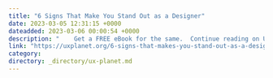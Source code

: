 ```yaml
---
title: "6 Signs That Make You Stand Out as a Designer"
date: 2023-03-05 12:31:15 +0000
dateadded: 2023-03-06 00:00:54 +0000
description: "    Get a FREE eBook for the same.  Continue reading on UX Planet »  "
link: "https://uxplanet.org/6-signs-that-makes-you-stand-out-as-a-designer-7e22c4e9cadb?source=rss----819cc2aaeee0---4"
category:
directory: _directory/ux-planet.md
---
```

